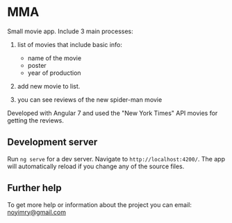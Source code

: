 # MMA

Small movie app. Include 3 main processes:

1. list of movies that include basic info: 
    - name of the movie
    - poster 
    - year of production
    
2. add new movie to list.
3. you can see reviews of the new spider-man movie

Developed with Angular 7 and used the "New York Times" API movies for getting the reviews.

## Development server

Run `ng serve` for a dev server. Navigate to `http://localhost:4200/`. The app will automatically reload if you change any of the source files.


## Further help

To get more help or information about the project you can email: noyimry@gmail.com
